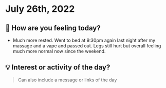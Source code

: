 
# July 26th, 2022

## 📕 How are you feeling today?
-   Much more rested. Went to bed at 9:30pm again last night after my massage and a vape and passed out. Legs still hurt but overall feeling much more normal now since the weekend.


## 💡 Interest or activity of the day?
> Can also include a message or links of the day